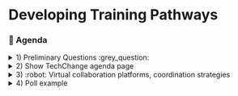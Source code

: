 # Developing Training Pathways
### :scroll: Agenda

<details>
  <summary>1) Preliminary Questions :grey_question: </summary>
<details>
  <summary>1) I consider myself to be an introvert, and _**not**_ an extrovert.</summary>

[![](https://api.gh-polls.com/poll/01E4W147RRAJHDFX5NN68STKG3/1)%20Strongly%20agree%20(I%20prefer%20spending%20time%20alone))](https://api.gh-polls.com/poll/01E4W147RRAJHDFX5NN68STKG3/1)%20Strongly%20agree%20(I%20prefer%20spending%20time%20alone)/vote)
[![](https://api.gh-polls.com/poll/01E4W147RRAJHDFX5NN68STKG3/2)%20Somewhat%20agree%20(I%20mostly%20prefer%20spending%20time%20alone%2C%20but%20don't%20mind%20company))](https://api.gh-polls.com/poll/01E4W147RRAJHDFX5NN68STKG3/2)%20Somewhat%20agree%20(I%20mostly%20prefer%20spending%20time%20alone%2C%20but%20don't%20mind%20company)/vote)
[![](https://api.gh-polls.com/poll/01E4W147RRAJHDFX5NN68STKG3/3)%20Neutral%20(I'm%20fine%20either%20way))](https://api.gh-polls.com/poll/01E4W147RRAJHDFX5NN68STKG3/3)%20Neutral%20(I'm%20fine%20either%20way)/vote)
[![](https://api.gh-polls.com/poll/01E4W147RRAJHDFX5NN68STKG3/4)%20Somewhat%20disagree%20(I%20love%20to%20be%20around%20people))](https://api.gh-polls.com/poll/01E4W147RRAJHDFX5NN68STKG3/4)%20Somewhat%20disagree%20(I%20love%20to%20be%20around%20people)/vote)
[![](https://api.gh-polls.com/poll/01E4W147RRAJHDFX5NN68STKG3/5)%20Strongly%20disagree%20(I%20love%20to%20around%20people%2C%20and%20love%20to%20party!!))](https://api.gh-polls.com/poll/01E4W147RRAJHDFX5NN68STKG3/5)%20Strongly%20disagree%20(I%20love%20to%20around%20people%2C%20and%20love%20to%20party!!)/vote)

</details>  
  2. list
     * With some
     * Sub bullets
</details>

<details>
  <summary>2) Show TechChange agenda page </summary>
  <ol type="a">
  <li>Run through</li>
  <li>Google Docs</li>
  <li>Mural</li>
  <li>Github Surveys/ Google forms</li>
</ol>     
</details>

<details>
  <summary>3) :robot: Virtual collaboration platforms, coordination strategies </summary>
  <ol type="a">
  <li>something</li>
  <li>something else</li>
  <li>more stuff</li>
  <li>last thing</li>
</ol>    
    <details>
<summary> More stuff collapsed :grinning: </summary>

blah blah blah
</details>
</details>

<details>
  <summary>4) Poll example </summary>
  
[![](https://api.gh-polls.com/poll/01E4VXNASD25Z386XK63T0KGE7/test1)](https://api.gh-polls.com/poll/01E4VXNASD25Z386XK63T0KGE7/test1/vote)
[![](https://api.gh-polls.com/poll/01E4VXNASD25Z386XK63T0KGE7/test2)](https://api.gh-polls.com/poll/01E4VXNASD25Z386XK63T0KGE7/test2/vote)
[![](https://api.gh-polls.com/poll/01E4VXNASD25Z386XK63T0KGE7/test3)](https://api.gh-polls.com/poll/01E4VXNASD25Z386XK63T0KGE7/test3/vote)

[Website used to generate poll](https://app.gh-polls.com/ "GitHub poll app")

</details>
